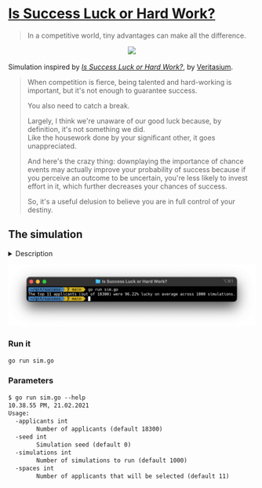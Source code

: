 # [Is Success Luck or Hard Work?](https://youtu.be/3LopI4YeC4I?t=218)

> In a competitive world, tiny advantages can make all the difference.

<p align="center">
    <a href="https://youtu.be/3LopI4YeC4I?t=218" alt="Veritasium's video link">
            <img src="https://img.youtube.com/vi/3LopI4YeC4I/0.jpg" />
    </a>
</p>

Simulation inspired by [_Is Success Luck or Hard Work?_](https://youtu.be/3LopI4YeC4I?t=218),
by [Veritasium](https://www.youtube.com/c/veritasium).

> When competition is fierce, being talented and hard-working is important, but it's not enough to guarantee success.
>
> You also need to catch a break.
>
> Largely, I think we're unaware of our good luck because, by definition, it's not something we did.\
> Like the housework done by your significant other, it goes unappreciated.
>
> And here's the crazy thing:
> downplaying the importance of chance events may actually improve your probability of success because
> if you perceive an outcome to be uncertain, you're less likely to invest effort in it,
> which further decreases your chances of success.
>
> So, it's a useful delusion to believe you are in full control of your destiny.

## The simulation

<details>
<summary>Description</summary>

> Consider the most recent class of NASA astronauts.\
> From over 18,300 applicants in 2017,
> only 11 were selected and went on to graduate from the astronaut training program.
>
> Now we can make a toy model of the selection process:
> let's assume that astronauts are selected mostly based on skill,
> experience, and hard work, but also say five percent as a result of luck — fortunate circumstances.
> 
> For each applicant, I randomly generated a skill score out of a hundred,
> and I also randomly generated a luck score out of a hundred.\
> Then I added those numbers together, weighted in the 95-to-5 ratio to get an overall score.\
> This score represents the selector's judgments, meaning the top 11 by this metric would become astronauts.
>
> And I repeated this simulation a thousand times representing a thousand different astronaut selections.\
> And what I found was the astronauts who were picked were very lucky; they had an average luck score of 94.7.
>
> So how many of the selected astronauts would have been in the top 11 based on skill alone?\
> The answer was, on average, only 1.6.\
> That means, even with luck accounting for just 5% of the outcome, 9 or maybe 10 of the 11 applicants selected
> would have been different if luck played no role at all.
</details>

<p align="center">
    <img src="terminal_screenshot.png" alt="Terminal output" />
</p>

### Run it

```shell script
go run sim.go
```

### Parameters

```
$ go run sim.go --help                                                                                                                                                                                                   10.38.55 PM, 21.02.2021
Usage:
  -applicants int
        Number of applicants (default 18300)
  -seed int
        Simulation seed (default 0)
  -simulations int
        Number of simulations to run (default 1000)
  -spaces int
        Number of applicants that will be selected (default 11)
```
